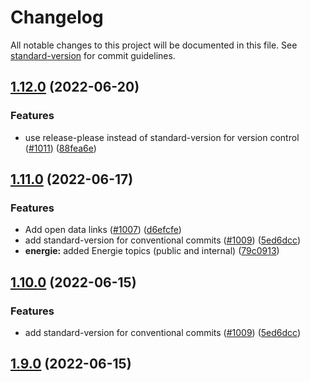 # Changelog

All notable changes to this project will be documented in this file. See [standard-version](https://github.com/conventional-changelog/standard-version) for commit guidelines.

## [1.12.0](https://github.com/geops/trafimage-maps/compare/v1.11.0...v1.12.0) (2022-06-20)


### Features

* use release-please instead of standard-version for version control ([#1011](https://github.com/geops/trafimage-maps/issues/1011)) ([88fea6e](https://github.com/geops/trafimage-maps/commit/88fea6e306f711c4b00e2e0f7ac7dc2723577b18))

## [1.11.0](https://github.com/geops/trafimage-maps/compare/v1.8.0...v1.11.0) (2022-06-17)


### Features

* Add open data links ([#1007](https://github.com/geops/trafimage-maps/issues/1007)) ([d6efcfe](https://github.com/geops/trafimage-maps/commit/d6efcfe751b934a8b266bb2a9b1790cb388bff9c))
* add standard-version for conventional commits ([#1009](https://github.com/geops/trafimage-maps/issues/1009)) ([5ed6dcc](https://github.com/geops/trafimage-maps/commit/5ed6dcc8bb42ad8404cfe40257aacaf7fb4bc5d9))
* **energie:** added Energie topics (public and internal)  ([79c0913](https://github.com/geops/trafimage-maps/commit/79c09137985a1b6dfe6676361c352b6b239426e5))

## [1.10.0](https://github.com/geops/trafimage-maps/compare/v1.5.6...v1.10.0) (2022-06-15)

### Features

- add standard-version for conventional commits ([#1009](https://github.com/geops/trafimage-maps/issues/1009)) ([5ed6dcc](https://github.com/geops/trafimage-maps/commit/5ed6dcc8bb42ad8404cfe40257aacaf7fb4bc5d9))

## [1.9.0](https://github.com/geops/trafimage-maps/compare/v1.9.0-beta.0...v1.9.0) (2022-06-15)
